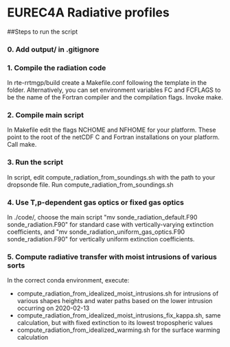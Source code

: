 # EUREC4A Radiative profiles

##Steps to run the script

### 0. Add output/ in .gitignore

### 1. Compile the radiation code

In rte-rrtmgp/build create a Makefile.conf following the template in the folder.
Alternatively, you can set environment variables FC and FCFLAGS to be the name of the
Fortran compiler and the compilation flags.
Invoke make.

### 2. Compile main script

In Makefile edit the flags NCHOME and NFHOME for your platform. These point to the
root of the netCDF C and Fortran installations on your platform. 
Call make.

### 3. Run the script

In script, edit compute_radiation_from_soundings.sh with the path to your dropsonde file.
Run compute_radiation_from_soundings.sh

### 4. Use T,p-dependent gas optics or fixed gas optics

In ./code/, choose the main script "mv sonde_radiation_default.F90 sonde_radiation.F90" for standard case with vertically-varying extinction coefficients, and "mv sonde_radiation_uniform_gas_optics.F90 sonde_radiation.F90" for vertically uniform extinction coefficients.

### 5. Compute radiative transfer with moist intrusions of various sorts

In the correct conda environment, execute:
- compute_radiation_from_idealized_moist_intrusions.sh for intrusions of various shapes heights and water paths based on the lower intrusion occurring on 2020-02-13
- compute_radiation_from_idealized_moist_intrusions_fix_kappa.sh, same calculation, but with fixed extinction to its lowest tropospheric values
- compute_radiation_from_idealized_warming.sh for the surface warming calculation


